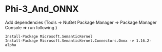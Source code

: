 # Phi-3_And_ONNX

Add dependencies (Tools => NuGet Package Manager => Package Manager Console => run following.)

```
Install-Package Microsoft.SemanticKernel
Install-Package Microsoft.SemanticKernel.Connectors.Onnx -v 1.16.2-alpha

```
